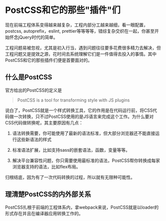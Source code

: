 # PostCSS和它的那些"插件"们

现在前端工程体系变得越来越复杂，工程内部分工越来越细，看一眼配置，postcss, autoprefix，eslint, prettier等等等等，错综复杂交织在一起，你甚至开始怀念jQuery时代的简单。

工程问题易被忽视，尤其是初入行当，遇到问题往往要多花费很多精力去解决，但工程问题又是提效之源，花时间去系统理解它们是一件值得去投入的事情。其中PostCSS和它的那些插件们便是首要面对的。

## 什么是PostCSS

官方给出的PostCSS的定义是

> PostCSS is a tool for transforming style with JS plugins

说白了，PostCSS就是一个样式转换工具，它的作用是在代码运行前，将CSS代码做一次转换，只不过PostCSS使用的是JS语言来完成这个工作。为什么要对CSS代码做转换呢，其主要原因有几点：

1. 语法转换需要，你可能使用了最新的语法标准，但大部分浏览器还不能直接运行这些新语法的样式

2. 标准语法扩展，比如支持sass的嵌套语法，函数，变量等等。

3. 解决平台兼容性问题，你只需要使用最标准的语法，PostCSS帮你转换成每家浏览器支持的语法，比如flex布局。

归根结底，因为有了一次代码转换的过程，所以就有无限种可能性。

## 理清楚PostCSS的内外部关系

PostCSS扎根于前端的工程体系内，拿webpack来说，PostCSS就是以loader的形式存在并且在编译器应用转换工作的。


